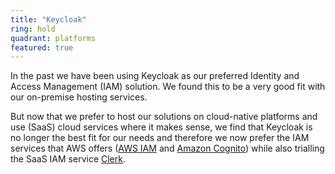 ```yaml
---
title: "Keycloak"
ring: hold
quadrant: platforms
featured: true
---
```


In the past we have been using Keycloak as our preferred Identity and Access Management (IAM) solution. We found this to be a very good fit with our on-premise hosting services. 

But now that we prefer to host our solutions on cloud-native platforms and use (SaaS) cloud services where it makes sense, we find that Keycloak is no longer the best fit for our needs and therefore we now prefer the IAM services that AWS offers (<a href="aws-iam.html">AWS IAM</a> and <a href="amazon-cognito.html">Amazon Cognito</a>) while also trialling the SaaS IAM service <a href="clerk.html">Clerk</a>.

